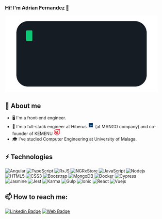 ### Hi! I'm Adrian Fernandez 👋

<!--
**afdezcl/afdezcl** is a ✨ _special_ ✨ repository because its `README.md` (this file) appears on your GitHub profile.

Here are some ideas to get you started:

- 🔭 I’m currently working on ...
- 🌱 I’m currently learning ...
- 👯 I’m looking to collaborate on ...
- 🤔 I’m looking for help with ...
- 💬 Ask me about ...
- 📫 How to reach me: ...
- 😄 Pronouns: ...
- ⚡ Fun fact: ...
-->
[<img src="hello-world.gif" />](https://adrianfernandez.site)

## :book: About me
- 🖥 I'm a front-end engineer.
- 💼 I'm a full-stack engineer at Hiberus [<img src="hiberus.png" height="20"/>](https://www.hiberus.com/) (at MANGO company) and co-founder of KEMENU [<img src="logo-simbolo-kemenu.svg" height="20"/>](https://kemenu.com)
- 🎓 I've studied Computer Engineering at University of Malaga.


## ⚡ Technologies

![Angular](https://img.shields.io/badge/-Angular-black?style=flat-square&logo=angular)
![TypeScript](https://img.shields.io/badge/-TypeScript-007ACC?style=flat-square&logo=typescript)
![RxJS](https://img.shields.io/badge/-rxjs-E34A86?style=flat-square&logo=rxjs)
![NGRxStore](https://img.shields.io/badge/-NGxstore-E34A86?style=flat-square&logo=NGxstore)
![JavaScript](https://img.shields.io/badge/-JavaScript-black?style=flat-square&logo=javascript)
![Nodejs](https://img.shields.io/badge/-Nodejs-black?style=flat-square&logo=Node.js)
![HTML5](https://img.shields.io/badge/-HTML5-E34F26?style=flat-square&logo=html5&logoColor=white)
![CSS3](https://img.shields.io/badge/-CSS3-1572B6?style=flat-square&logo=css3)
![Bootstrap](https://img.shields.io/badge/-Bootstrap-563D7C?style=flat-square&logo=bootstrap)
![MongoDB](https://img.shields.io/badge/-MongoDB-black?style=flat-square&logo=mongodb)
![Docker](https://img.shields.io/badge/-Docker-black?style=flat-square&logo=docker)
![Cypress](https://img.shields.io/badge/-Cypress-black?style=flat-square&logo=Cypress)
![Jasmine](https://img.shields.io/badge/-Jasmine-005571?style=flat-square&logo=Jasmine)
![Jest](https://img.shields.io/badge/-Jest-944058?style=flat-square&logo=Jest)
![Karma](https://img.shields.io/badge/-Karma-E10098?style=flat-square&logo=Karma)
![Gulp](https://img.shields.io/badge/-Gulp-336791?style=flat-square&logo=Gulp)
![Ionic](https://img.shields.io/badge/-Ionic-430098?style=flat-square&logo=Ionic)
![React](https://img.shields.io/badge/-React-563D7C?style=flat-square&logo=React)
![Vuejs](https://img.shields.io/badge/-Vuejs-black?style=flat-square&logo=Vuejs)


## 📫 How to reach me:
[![Linkedin Badge](https://img.shields.io/badge/-adrianfernandez-blue?style=flat-square&logo=Linkedin&logoColor=white&link=https://www.linkedin.com/in/adrian-fernandez-75b87115b/)](https://www.linkedin.com/in/adrian-fernandez-75b87115b/)
[![Web Badge](https://img.shields.io/badge/-adrianfernandez.site-blue?style=flat-square&logo=google-chrome&logoColor=white&link=https://adrianfernandez.site)](https://adrianfernandez.site)
